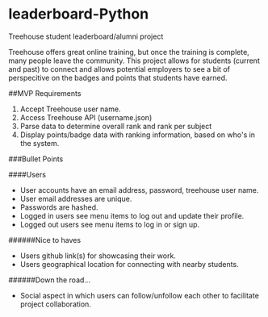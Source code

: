 # leaderboard-Python
Treehouse student leaderboard/alumni project

Treehouse offers great online training, but once the training is complete, many people leave the community. This project allows for students (current and past) to connect and allows potential employers to see a bit of perspecitive on the badges and points that students have earned.

##MVP Requirements

1. Accept Treehouse user name.
2. Access Treehouse API (username.json)
3. Parse data to determine overall rank and rank per subject
4. Display points/badge data with ranking information, based on who's in the system.

###Bullet Points

####Users

* User accounts have an email address, password, treehouse user name.
* User email addresses are unique.
* Passwords are hashed.
* Logged in users see menu items to log out and update their profile.
* Logged out users see menu items to log in or sign up.

######Nice to haves
* Users github link(s) for showcasing their work.
* Users geographical location for connecting with nearby students.


######Down the road...
* Social aspect in which users can follow/unfollow each other to facilitate project collaboration.

